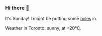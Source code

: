 ### Hi there :wave:

It's Sunday! I might be putting some [miles](https://www.strava.com/athletes/889963) in.

Weather in Toronto: sunny, at +20°C.
